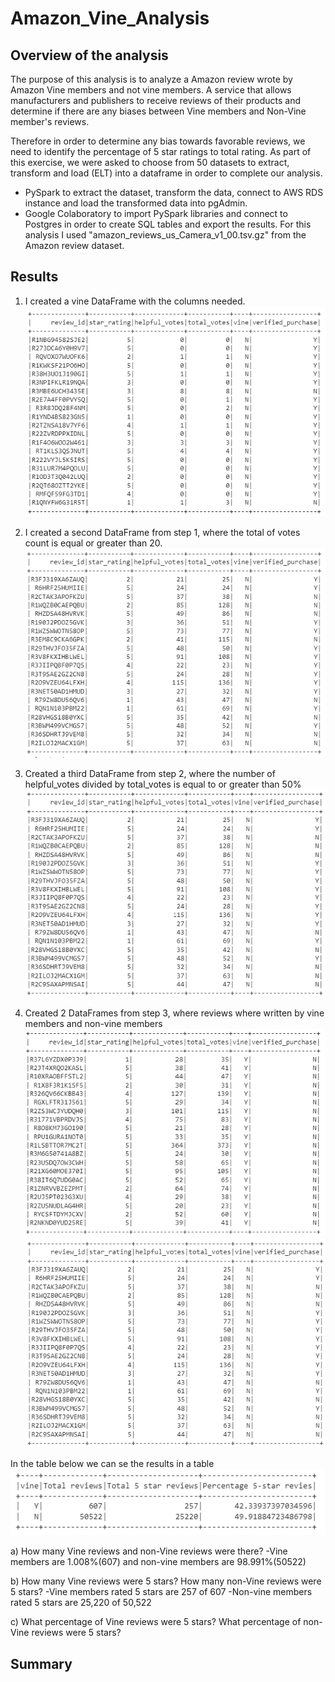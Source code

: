 # Amazon_Vine_Analysis


## Overview of the analysis
The purpose of this analysis is to analyze a Amazon review wrote by Amazon Vine members and not vine members. A service that allows manufacturers and publishers to receive reviews of their products and determine if there are any biases between Vine members and Non-Vine member's reviews.

Therefore in order to determine any bias towards favorable reviews, we need to identify the percentage of 5 star ratings to total rating. As part of this exercise, we were asked to choose from 50 datasets to extract, transform and load (ELT) into a dataframe in order to complete our analysis.  
- PySpark to extract the dataset, transform the data, connect to AWS RDS instance and load the transformed data into pgAdmin.
- Google Colaboratory to import PySpark libraries and connect to Postgres in order to create SQL tables and export the results.
For this analysis I used "amazon_reviews_us_Camera_v1_00.tsv.gz" from the Amazon review dataset. 


## Results 
1. I created a vine DataFrame with the columns needed. 
![vine_df](Resources/vine_df.png)  

2. I created a second DataFrame from step 1, where the total of votes count is equal or greater than 20.
![20_df](Resources/20_df.png) 

3. Created a third DataFrame from step 2, where the number of helpful_votes divided by total_votes is equal to or greater than 50%
![50_df](Resources/50_df.png)

4. Created 2 DataFrames from step 3, where reviews where written by vine members and non-vine members
![yes_vine](Resources/yes_vine.png)
![no_vine](Resources/no_vine.png)

In the table below we can se the results in a table 
![table_r](Resources/table_r.png)

a) How many Vine reviews and non-Vine reviews were there?
  -Vine members are 1.008%(607) and non-vine members are 98.991%(50522)

b) How many Vine reviews were 5 stars? How many non-Vine reviews were 5 stars?
  -Vine members rated 5 stars are 257 of 607 
  -Non-vine members rated 5 stars are 25,220 of 50,522

c) What percentage of Vine reviews were 5 stars? What percentage of non-Vine reviews were 5 stars?

## Summary



